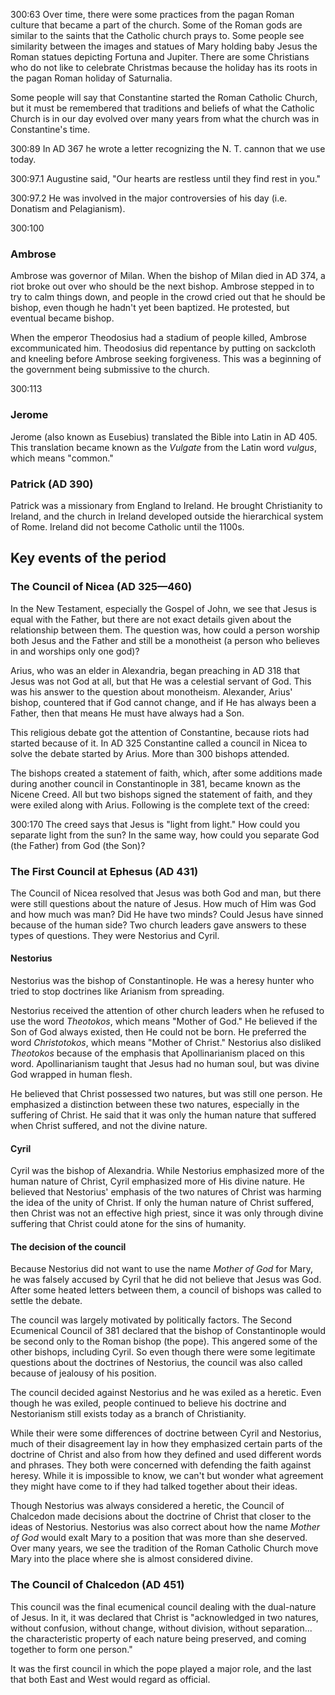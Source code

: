 300:63 
Over time, there were some practices from the pagan Roman culture that became a part of the church. Some of the Roman gods are similar to the saints that the Catholic church prays to. Some people see similarity between the images and statues of Mary holding baby Jesus the Roman statues depicting Fortuna and Jupiter. There are some Christians who do not like to celebrate Christmas because the holiday has its roots in the pagan Roman holiday of Saturnalia.

Some people will say that Constantine started the Roman Catholic Church, but it must be remembered that traditions and beliefs of what the Catholic Church is in our day evolved over many years from what the church was in Constantine's time.

300:89 
In AD 367 he wrote a letter recognizing the N. T. cannon that we use today.

300:97.1 
Augustine said, "Our hearts are restless until they find rest in you."

300:97.2 
He was involved in the major controversies of his day (i.e. Donatism and Pelagianism).

300:100 
### Ambrose

Ambrose was governor of Milan. When the bishop of Milan died in AD 374, a riot broke out over who should be the next bishop. Ambrose stepped in to try to calm things down, and people in the crowd cried out that he should be bishop, even though he hadn't yet been baptized. He protested, but eventual became bishop.

When the emperor Theodosius had a stadium of people killed, Ambrose excommunicated him. Theodosius did repentance by putting on sackcloth and kneeling before Ambrose seeking forgiveness. This was a beginning of the government being submissive to the church.

300:113
### Jerome

Jerome (also known as Eusebius) translated the Bible into Latin in AD 405. This translation became known as the _Vulgate_ from the Latin word _vulgus_, which means "common."

### Patrick (AD 390)

Patrick was a missionary from England to Ireland. He brought Christianity to Ireland, and the church in Ireland developed outside the hierarchical system of Rome. Ireland did not become Catholic until the 1100s.

## Key events of the period

### The Council of Nicea (AD 325—460)

In the New Testament, especially the Gospel of John, we see that Jesus is equal with the Father, but there are not exact details given about the relationship between them. The question was, how could a person worship both Jesus and the Father and still be a monotheist (a person who believes in and worships only one god)?

Arius, who was an elder in Alexandria, began preaching in AD 318 that Jesus was not God at all, but that He was a celestial servant of God. This was his answer to the question about monotheism. Alexander, Arius' bishop, countered that if God cannot change, and if He has always been a Father, then that means He must have always had a Son.

This religious debate got the attention of Constantine, because riots had started because of it. In AD 325 Constantine called a council in Nicea to solve the debate started by Arius. More than 300 bishops attended.

The bishops created a statement of faith, which, after some additions made during another council in Constantinople in 381, became known as the Nicene Creed. All but two bishops signed the statement of faith, and they were exiled along with Arius. Following is the complete text of the creed:

300:170
The creed says that Jesus is "light from light." How could you separate light from the sun? In the same way, how could you separate God (the Father) from God (the Son)?

### The First Council at Ephesus (AD 431)

The Council of Nicea resolved that Jesus was both God and man, but there were still questions about the nature of Jesus. How much of Him was God and how much was man? Did He have two minds? Could Jesus have sinned because of the human side? Two church leaders gave answers to these types of questions. They were Nestorius and Cyril.

#### Nestorius

Nestorius was the bishop of Constantinople. He was a heresy hunter who tried to stop doctrines like Arianism from spreading.

Nestorius received the attention of other church leaders when he refused to use the word _Theotokos_, which means "Mother of God." He believed if the Son of God always existed, then He could not be born. He preferred the word _Christotokos_, which means "Mother of Christ." Nestorius also disliked _Theotokos_ because of the emphasis that Apollinarianism placed on this word. Apollinarianism taught that Jesus had no human soul, but was divine God wrapped in human flesh.

He believed that Christ possessed two natures, but was still one person. He emphasized a distinction between these two natures, especially in the suffering of Christ. He said that it was only the human nature that suffered when Christ suffered, and not the divine nature.

#### Cyril

Cyril was the bishop of Alexandria. While Nestorius emphasized more of the human nature of Christ, Cyril emphasized more of His divine nature. He believed that Nestorius' emphasis of the two natures of Christ was harming the idea of the unity of Christ. If only the human nature of Christ suffered, then Christ was not an effective high priest, since it was only through divine suffering that Christ could atone for the sins of humanity.

#### The decision of the council

Because Nestorius did not want to use the name _Mother of God_ for Mary, he was falsely accused by Cyril that he did not believe that Jesus was God. After some heated letters between them, a council of bishops was called to settle the debate.

The council was largely motivated by politically factors. The Second Ecumenical Council of 381 declared that the bishop of Constantinople would be second only to the Roman bishop (the pope). This angered some of the other bishops, including Cyril. So even though there were some legitimate questions about the doctrines of Nestorius, the council was also called because of jealousy of his position.

The council decided against Nestorius and he was exiled as a heretic. Even though he was exiled, people continued to believe his doctrine and Nestorianism still exists today as a branch of Christianity.

While their were some differences of doctrine between Cyril and Nestorius, much of their disagreement lay in how they emphasized certain parts of the doctrine of Christ and also from how they defined and used different words and phrases. They both were concerned with defending the faith against heresy. While it is impossible to know, we can't but wonder what agreement they might have come to if they had talked together about their ideas. 

Though Nestorius was always considered a heretic, the Council of Chalcedon made decisions about the doctrine of Christ that closer to the ideas of Nestorius. Nestorius was also correct about how the name _Mother of God_ would exalt Mary to a position that was more than she deserved. Over many years, we see the tradition of the Roman Catholic Church move Mary into the place where she is almost considered divine.

### The Council of Chalcedon (AD 451)

This council was the final ecumenical council dealing with the dual-nature of Jesus. In it, it was declared that Christ is "acknowledged in two natures, without confusion, without change, without division, without separation... the characteristic property of each nature being preserved, and coming together to form one person."

It was the first council in which the pope played a major role, and the last that both East and West would regard as official.